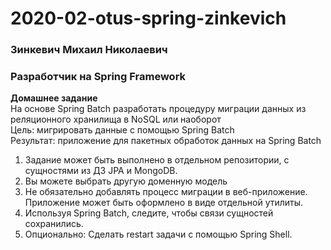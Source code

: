 # 2020-02-otus-spring-zinkevich
### Зинкевич Михаил Николаевич
### Разработчик на Spring Framework

**Домашнее задание** \
На основе Spring Batch разработать процедуру миграции данных из реляционного хранилища в NoSQL или наоборот\
Цель: мигрировать данные с помощью Spring Batch\
Результат: приложение для пакетных обработок данных на Spring Batch
1. Задание может быть выполнено в отдельном репозитории, с сущностями из ДЗ JPA и MongoDB.
2. Вы можете выбрать другую доменную модель
3. Не обязательно добавлять процесс миграции в веб-приложение. Приложение может быть оформлено в виде отдельной утилиты.
3. Используя Spring Batch, следите, чтобы связи сущностей сохранились.
4. Опционально: Сделать restart задачи с помощью Spring Shell.
